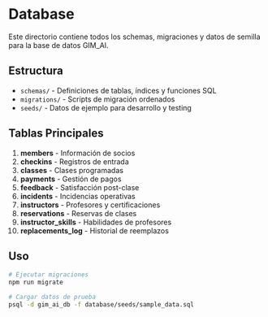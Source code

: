# Database

Este directorio contiene todos los schemas, migraciones y datos de semilla para la base de datos GIM_AI.

## Estructura

- `schemas/` - Definiciones de tablas, índices y funciones SQL
- `migrations/` - Scripts de migración ordenados
- `seeds/` - Datos de ejemplo para desarrollo y testing

## Tablas Principales

1. **members** - Información de socios
2. **checkins** - Registros de entrada
3. **classes** - Clases programadas
4. **payments** - Gestión de pagos
5. **feedback** - Satisfacción post-clase
6. **incidents** - Incidencias operativas
7. **instructors** - Profesores y certificaciones
8. **reservations** - Reservas de clases
9. **instructor_skills** - Habilidades de profesores
10. **replacements_log** - Historial de reemplazos

## Uso

```bash
# Ejecutar migraciones
npm run migrate

# Cargar datos de prueba
psql -d gim_ai_db -f database/seeds/sample_data.sql
```
